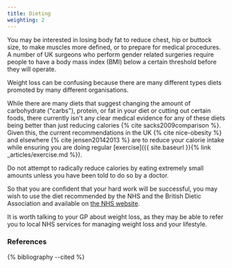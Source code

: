 ```yaml
---
title: Dieting
weighting: 2
---
```


You may be interested in losing body fat to reduce chest, hip or buttock size, to make muscles more defined, or to prepare for medical procedures. A number of UK surgeons who perform gender related surgeries require people to have a body mass index (BMI) below a certain threshold before they will operate. 

Weight loss can be confusing because there are many different types diets promoted by many different organisations. 

While there are many diets that suggest changing the amount of carbohydrate ("carbs"), protein, or fat in your diet or cutting out certain foods, there currently isn't any clear medical evidence for any of these diets being better than just reducing calories {% cite sacks2009comparison %}. Given this, the current recommendations in the UK {% cite nice-obesity %} and elsewhere {% cite jensen20142013 %} are to reduce your calorie intake while ensuring you are doing regular [exercise]({{ site.baseurl }}{% link _articles/exercise.md %}).

Do not attempt to radically reduce calories by eating extremely small amounts unless you have been told to do so by a doctor.

So that you are confident that your hard work will be successful, you may wish to use the diet recommended by the NHS and the British Dietic Association and available on [the NHS website](http://www.nhs.uk/Livewell/weight-loss-guide/Pages/losing-weight-getting-started.aspx).

It is worth talking to your GP about weight loss, as they may be able to refer you to local NHS services for managing weight loss and your lifestyle.

### References

{% bibliography --cited %}